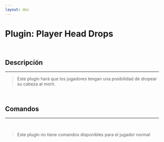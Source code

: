 ```yaml
---
layout: doc
---
```


# Plugin: Player Head Drops

<br/>

## Descripción
---

> Este plugin hará que los jugadores tengan una posibilidad de dropear su cabeza al morir.

<br/>

## Comandos
---

<br/>

> Este plugin no tiene comandos disponibles para el jugador normal
